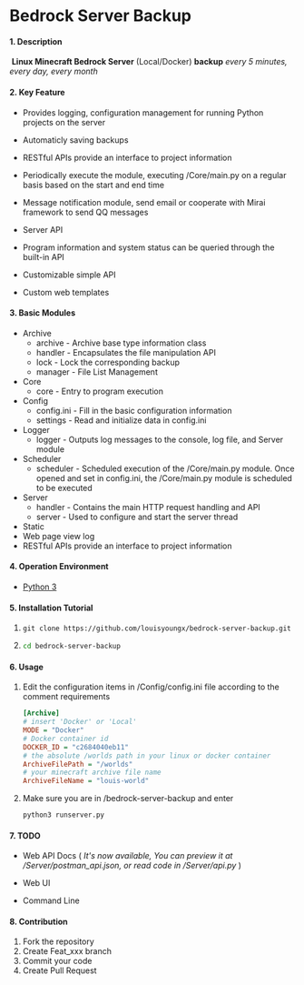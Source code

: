 # Bedrock Server Backup

#### 1. Description
​		**Linux Minecraft Bedrock Server** (Local/Docker) **backup** *every 5 minutes, every day, every month*

#### 2. Key Feature
- Provides logging, configuration management for running Python projects on the server
- Automaticly saving backups
- RESTful APIs provide an interface to project information

- Periodically execute the module, executing /Core/main.py on a regular basis based on the start and end time
- Message notification module, send email or cooperate with Mirai framework to send QQ messages
- Server API
- Program information and system status can be queried through the built-in API
- Customizable simple API
- Custom web templates

#### 3. Basic Modules

- Archive
  - archive - Archive base type information class
  - handler - Encapsulates the file manipulation API
  - lock - Lock the corresponding backup
  - manager - File List Management
- Core
  - core - Entry to program execution
- Config
  - config.ini - Fill in the basic configuration information
  - settings - Read and initialize data in config.ini
- Logger
  - logger - Outputs log messages to the console, log file, and Server module
- Scheduler
  - scheduler - Scheduled execution of the /Core/main.py module. Once opened and set in config.ini, the /Core/main.py module is scheduled to be executed
- Server
  - handler - Contains the main HTTP request handling and API
  - server - Used to configure and start the server thread
- Static
- Web page view log
- RESTful APIs provide an interface to project information

#### 4. Operation Environment

- [Python 3](https://www.python.org/)

#### 5. Installation Tutorial

1. ```shell
   git clone https://github.com/louisyoungx/bedrock-server-backup.git
   ```

2. ```sh
   cd bedrock-server-backup
   ```

#### 6. Usage

1. Edit the configuration items in /Config/config.ini file according to the comment requirements

   ```ini
   [Archive]
   # insert 'Docker' or 'Local'
   MODE = "Docker"
   # Docker container id
   DOCKER_ID = "c2684040eb11"
   # the absolute /worlds path in your linux or docker container
   ArchiveFilePath = "/worlds"
   # your minecraft archive file name
   ArchiveFileName = "louis-world"
   ```

2. Make sure you are in /bedrock-server-backup and enter

   ```sh
   python3 runserver.py
   ```

#### 7. TODO

- Web API Docs ( *It's now available, You can preview it at  /Server/postman_api.json, or read code in /Server/api.py* )

- Web UI 
- Command Line

#### 8. Contribution

1.  Fork the repository
2.  Create Feat_xxx branch
3.  Commit your code
4.  Create Pull Request
